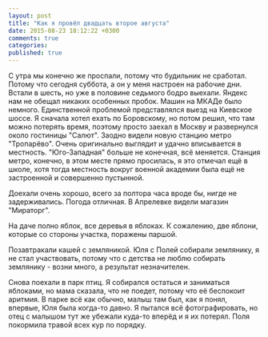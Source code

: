 ```yaml
---
layout: post
title: "Как я провёл двадцать второе августа"
date: 2015-08-23 18:12:22 +0300
comments: true
categories: 
published: true
---
```

С утра мы конечно же проспали, потому что будильник не сработал. Потому что сегодня суббота, а он у меня настроен на рабочие дни. Встали в шесть, но уже в половине седьмого бодро выехали. Яндекс нам не обещал никаких особенных пробок. Машин на МКАДе было немного. Единственной проблемой представлялся выезд на Киевское шоссе. Я сначала хотел ехать по Боровскому, но потом решил, что там можно потерять время, поэтому просто заехал в Москву и развернулся около гостиницы "Салют". Заодно видели новую станцию метро "Тропарёво". Очень оригинально выглядит и удачно вписывается в местность. "Юго-Западная" больше не конечная, всё меняется. Станция метро, конечно, в этом месте прямо просилась, я это отмечал ещё в школе, хотя тогда местность вокруг военной академии была ещё не застроенной и совершенно пустынной.

Доехали очень хорошо, всего за полтора часа вроде бы, нигде не задерживались. Погода отличная. В Апрелевке видели магазин "Мираторг".

На даче полно яблок, все деревья в яблоках. К сожалению, две яблони, которые со стороны участка, поражены паршой.

Позавтракали кашей с земляникой. Юля с Полей собирали землянику, я не стал участвовать, потому что с детства не люблю собирать землянику - возни много, а результат незначителен.

Снова поехали в парк птиц. Я собирался остаться и заниматься яблоками, но мама сказала, что не поедет, потому что её беспокоит аритмия. В парке всё как обычно, малыш там был, как я понял, впервые, Юля была когда-то давно. Я пытался всё фотографировать, но отец с малышом тут же убежали куда-то вперёд и я их потерял. Поля покормила травой всех кур по порядку.